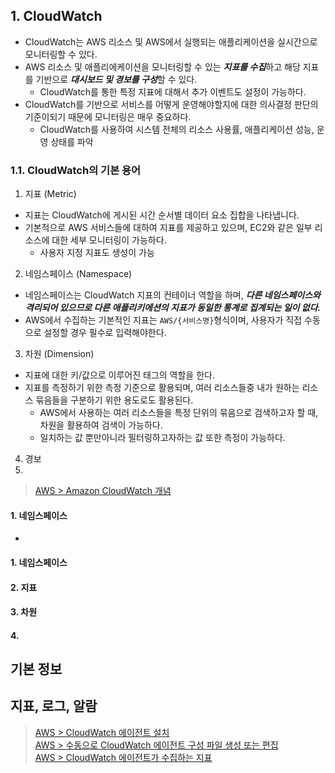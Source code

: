## 1. CloudWatch

- CloudWatch는 AWS 리소스 및 AWS에서 실행되는 애플리케이션을 실시간으로 모니터링할 수 있다.
- AWS 리소스 및 애플리에케이션을 모니터링할 수 있는 ***지표를 수집***하고 해당 지표를 기반으로 ***대시보드 및 경보를 구성***할 수 있다.
  - CloudWatch를 통한 특정 지표에 대해서 추가 이벤트도 설정이 가능하다.
- CloudWatch를 기반으로 서비스를 어떻게 운영해야할지에 대한 의사결정 판단의 기준이되기 때문에 모니터링은 매우 중요하다.
  - CloudWatch를 사용하여 시스템 전체의 리소스 사용률, 애플리케이션 성능, 운영 상태를 파악

### 1.1. CloudWatch의 기본 용어

1. 지표 (Metric)
- 지표는 CloudWatch에 게시된 시간 순서별 데이터 요소 집합을 나타냅니다.
- 기본적으로 AWS 서비스들에 대하여 지표를 제공하고 있으며, EC2와 같은 일부 리소스에 대한 세부 모니터링이 가능하다.
  - 사용자 지정 지표도 생성이 가능
2. 네임스페이스 (Namespace)
- 네임스페이스는 CloudWatch 지표의 컨테이너 역할을 하며, ***다른 네임스페이스와 격리되어 있으므로 다른 애플리키에션의 지표가 동일한 통계로 집계되는 일이 없다.***
- AWS에서 수집하는 기본적인 지표는 `AWS/{서비스명}`형식이며, 사용자가 직접 수동으로 설정할 경우 필수로 입력해야한다.
3. 차원 (Dimension)
- 지표에 대한 키/값으로 이루어진 태그의 역할을 한다.
- 지표를 측정하기 위한 측정 기준으로 활용되며, 여러 리소스들중 내가 원하는 리소스 묶음들을 구분하기 위한 용도로도 활용된다.
  - AWS에서 사용하는 여러 리소스들을 특정 단위의 묶음으로 검색하고자 할 때, 차원을 활용하여 검색이 가능하다.
  - 일치하는 값 뿐만아니라 필터링하고자하는 값 또한 측정이 가능하다.
4. 경보
5. 

> [AWS > Amazon CloudWatch 개념](https://docs.aws.amazon.com/ko_kr/AmazonCloudWatch/latest/monitoring/cloudwatch_concepts.html#Dimension)

#### 1. 네임스페이스
- 
#### 1. 네임스페이스
#### 2. 지표
#### 3. 차원
#### 4. 

## 기본 정보

## 지표, 로그, 알람


> [AWS > CloudWatch 에이전트 설치](https://docs.aws.amazon.com/ko_kr/AmazonCloudWatch/latest/monitoring/install-CloudWatch-Agent-on-EC2-Instance.html) <br/>
> [AWS > 수동으로 CloudWatch 에이전트 구성 파일 생성 또는 편집](https://docs.aws.amazon.com/ko_kr/AmazonCloudWatch/latest/monitoring/CloudWatch-Agent-Configuration-File-Details.html) <br/>
> [AWS > CloudWatch 에이전트가 수집하는 지표](https://docs.aws.amazon.com/ko_kr/AmazonCloudWatch/latest/monitoring/metrics-collected-by-CloudWatch-agent.html) <br/>
